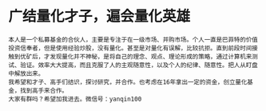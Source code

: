 # 广结量化才子，遍会量化英雄

    本人是一个私募基金的合伙人，主要是专注于在一级市场、并购市场。个人一直是巴菲特的价值投资信奉者，但是使用经验炒股，没有量化。甚至是对量化有误解，比较抗拒。直到前段时间接触到优矿后，才发现量化并不神秘，是将自己的理念、观点、理论形成的策略，通过计算机来测试、验证。效率大大提高，而且克服了人的主观随意性，以及个人的纪律、随意性。把人从盯盘中解放出来。
    我希望和才子、高手们结识，探讨研究，并合作。也考虑在16年拿出一定的资金，创立量化基金，找到高手来合作。
    大家有群吗？希望加我进去。微信号：yanqin100